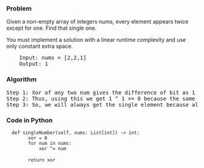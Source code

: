<h3> Problem </h3>
Given a non-empty array of integers nums, every element appears twice except for one. Find that single one.

You must implement a solution with a linear runtime complexity and use only constant extra space.

<pre>
    Input: nums = [2,2,1]
    Output: 1
</pre>

<h3> Algorithm </h3>
<pre>
Step 1: Xor of any two num gives the difference of bit as 1 and same bit as 0.
Step 2: Thus, using this we get 1 ^ 1 == 0 because the same numbers have same bits.
Step 3: So, we will always get the single element because all the same ones will evaluate to 0 and 0^single_number = single_number.
</pre>

<h3> Code in Python </h3>

<pre><code>  def singleNumber(self, nums: List[int]) -> int:
        xor = 0
        for num in nums:
            xor ^= num
        
        return xor </code> </pre>

